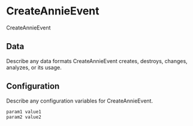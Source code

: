 # CreateAnnieEvent

CreateAnnieEvent

## Data

Describe any data formats CreateAnnieEvent creates, destroys, changes, analyzes, or its usage.




## Configuration

Describe any configuration variables for CreateAnnieEvent.

```
param1 value1
param2 value2
```
